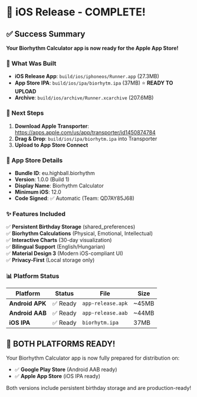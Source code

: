# 🍎 iOS Release - COMPLETE! 

## ✅ Success Summary

**Your Biorhythm Calculator app is now ready for the Apple App Store!**

### 📱 What Was Built
- **iOS Release App**: `build/ios/iphoneos/Runner.app` (27.3MB)
- **App Store IPA**: `build/ios/ipa/biorhytm.ipa` (37MB) ⭐ **READY TO UPLOAD**
- **Archive**: `build/ios/archive/Runner.xcarchive` (207.6MB)

### 🚀 Next Steps
1. **Download Apple Transporter**: https://apps.apple.com/us/app/transporter/id1450874784
2. **Drag & Drop**: `build/ios/ipa/biorhytm.ipa` into Transporter
3. **Upload to App Store Connect**

### 🎯 App Store Details
- **Bundle ID**: eu.highball.biorhythm
- **Version**: 1.0.0 (Build 1)
- **Display Name**: Biorhythm Calculator
- **Minimum iOS**: 12.0
- **Code Signed**: ✅ Automatic (Team: QD7AY85J68)

### ✨ Features Included
✅ **Persistent Birthday Storage** (shared_preferences)  
✅ **Biorhythm Calculations** (Physical, Emotional, Intellectual)  
✅ **Interactive Charts** (30-day visualization)  
✅ **Bilingual Support** (English/Hungarian)  
✅ **Material Design 3** (Modern iOS-compliant UI)  
✅ **Privacy-First** (Local storage only)  

### 📊 Platform Status
| Platform | Status | File | Size |
|----------|--------|------|------|
| **Android APK** | ✅ Ready | `app-release.apk` | ~45MB |
| **Android AAB** | ✅ Ready | `app-release.aab` | ~44MB |
| **iOS IPA** | ✅ Ready | `biorhytm.ipa` | 37MB |

## 🎉 BOTH PLATFORMS READY!

Your Biorhythm Calculator app is now fully prepared for distribution on:
- ✅ **Google Play Store** (Android AAB ready)
- ✅ **Apple App Store** (iOS IPA ready)

Both versions include persistent birthday storage and are production-ready!
